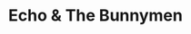 ---
title: "Echo & The Bunnymen"
summary: "Formed in Liverpool in 1978. The original lineup was , , and soon – replacing a drum machine – ."
image: "echo-the-bunnymen.jpg"
apple_music_artist_url: "https://music.apple.com/gb/artist/echo-the-bunnymen/829532"
---